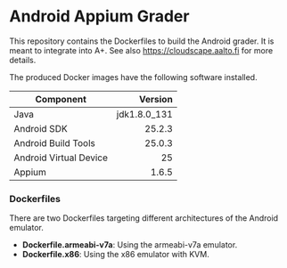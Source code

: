 # Android Appium Grader

This repository contains the Dockerfiles to build the Android grader. It is meant to integrate into A+. See also <https://cloudscape.aalto.fi> for more details.

The produced Docker images have the following software installed.


| Component              | Version      |
| ---------------------- |-------------:|
| Java                   | jdk1.8.0_131 |
| Android SDK            | 25.2.3       |
| Android Build Tools    | 25.0.3       |
| Android Virtual Device | 25           |
| Appium                 | 1.6.5        |

### Dockerfiles

There are two Dockerfiles targeting different architectures of the Android emulator.

  - **Dockerfile.armeabi-v7a**: Using the armeabi-v7a emulator.
  - **Dockerfile.x86**: Using the x86 emulator with KVM.
